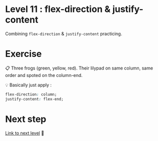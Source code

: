 # Level 11 : flex-direction & justify-content

Combining `flex-direction` & `justify-content` practicing.

# Exercise

:clipboard: Three frogs (green, yellow, red). Their lilypad on same column, same order and spoted on the column-end.

:bulb: Basically just apply : 

```css
flex-direction: column;
justify-content: flex-end;
```

# Next step

[Link to next level](./level12.md) :muscle: